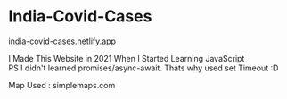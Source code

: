 # India-Covid-Cases

india-covid-cases.netlify.app


I Made This Website in 2021 When I Started Learning JavaScript <br>
PS I didn't learned promises/async-await. Thats why used set Timeout :D

Map Used : simplemaps.com
